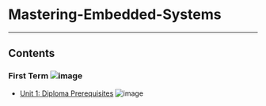 # Mastering-Embedded-Systems

---

## Contents

### First Term ![image](https://progress-bar.dev/5/?title=In_Progress&color=ff00ff)

- [Unit 1: Diploma Prerequisites](https://github.com/Mo3az99/Mastering-Embedded-Systems) ![image](https://progress-bar.dev/100/?title=No_Assignments&color=bababa)

